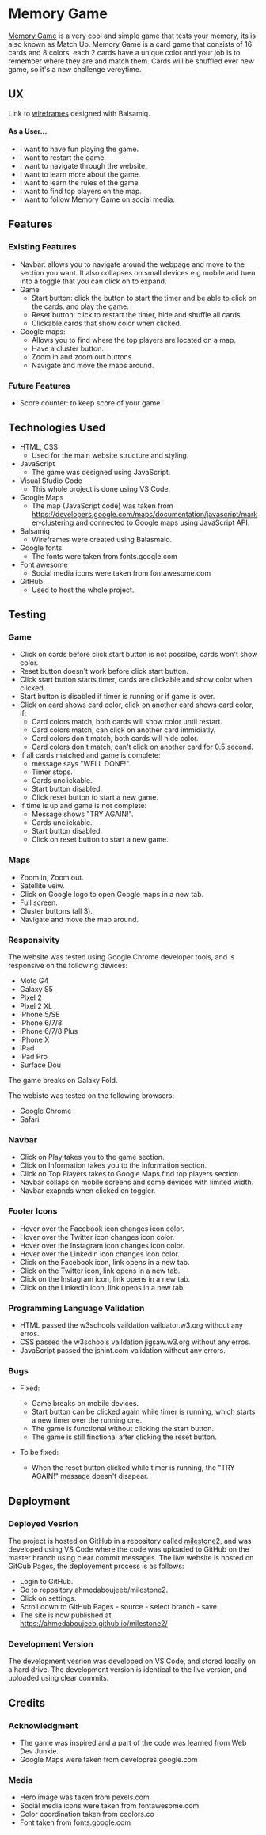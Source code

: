 # Memory Game

[Memory Game](https://ahmedaboujeeb.github.io/milestone2/) is a very cool and simple game that tests your memory, its is also known as Match Up. Memory Game is a card game that consists of 16 cards and 8 colors, each 2 cards have a unique color and your job is to remember where they are and match them. Cards will be shuffled ever new game, so it's a new challenge vereytime.

## UX

Link to [wireframes](https://github.com/ahmedaboujeeb/milestone2/blob/master/assets/wireframes/Milestone%202%20WF.pdf) designed with Balsamiq.

#### As a User...

- I want to have fun playing the game.
- I want to restart the game.
- I want to navigate through the website.
- I want to learn more about the game.
- I want to learn the rules of the game.
- I want to find top players on the map.
- I want to follow Memory Game on social media. 

## Features

### Existing Features

 - Navbar: allows you to navigate around the webpage and move to the section you want. It also collapses on small devices e.g mobile and tuen into a toggle that you can click on to expand.
 - Game
   - Start button: click the button to start the timer and be able to click on the cards, and play the game.
   - Reset button: click to restart the timer, hide and shuffle all cards.
   - Clickable cards that show color when clicked. 
- Google maps: 
   - Allows you to find where the top players are located on a map.
   - Have a cluster button.
   - Zoom in and zoom out buttons.
   - Navigate and move the maps around.

### Future Features

 - Score counter: to keep score of your game. 


## Technologies Used

 - HTML, CSS
   - Used for the main website structure and styling.
 - JavaScript
   - The game was designed using JavaScript.
 - Visual Studio Code
   - This whole project is done using VS Code.
 - Google Maps
   - The map (JavaScript code) was taken from https://developers.google.com/maps/documentation/javascript/marker-clustering and connected to Google maps using JavaScript API.
 - Balsamiq
   - Wireframes were created using Balasmaiq.
 - Google fonts
   - The fonts were taken from fonts.google.com
 - Font awesome
   - Social media icons were taken from fontawesome.com 
 - GitHub
   - Used to host the whole project. 



## Testing

### Game 

 - Click on cards before click start button is not possilbe, cards won't show color.
 - Reset button doesn't work before click start button.
 - Click start button starts timer, cards are clickable and show color when clicked.
 - Start button is disabled if timer is running or if game is over. 
 - Click on card shows card color, click on another card shows card color, if:
    - Card colors match, both cards will show color until restart.
    - Card colors match, can click on another card immidiatly.
    - Card colors don't match, both cards will hide color. 
    - Card colors don't match, can't click on another card for 0.5 second. 
 - If all cards matched and game is complete:
    - message says "WELL DONE!".
    - Timer stops.
    - Cards unclickable.
    - Start button disabled. 
    - Click reset button to start a new game. 
 - If time is up and game is not complete:
    - Message shows "TRY AGAIN!".
    - Cards unclickable. 
    - Start button disabled.
    - Click on reset button to start a new game. 


### Maps 

 - Zoom in, Zoom out.
 - Satellite veiw.
 - Click on Google logo to open Google maps in a new tab. 
 - Full screen.
 - Cluster buttons (all 3).
 - Navigate and move the map around.


### Responsivity 

The website was tested using Google Chrome developer tools, and is responsive on the following devices:

 - Moto G4
 - Galaxy S5
 - Pixel 2
 - Pixel 2 XL
 - iPhone 5/SE
 - iPhone 6/7/8
 - iPhone 6/7/8 Plus
 - iPhone X
 - iPad
 - iPad Pro
 - Surface Dou

The game breaks on Galaxy Fold. 

The webiste was tested on the following browsers:
 - Google Chrome
 - Safari

### Navbar 

 - Click on Play takes you to the game section.
 - Click on Information takes you to the information section.
 - Click on Top Players takes to Google Maps find top players section.
 - Navbar collaps on mobile screens and some devices with limited width. 
 - Navbar exapnds when clicked on toggler. 


### Footer Icons

 - Hover over the Facebook icon changes icon color. 
 - Hover over the Twitter icon changes icon color.
 - Hover over the Instagram icon changes icon color.
 - Hover over the LinkedIn icon changes icon color.
 - Click on the Facebook icon, link opens in a new tab. 
 - Click on the Twitter icon, link opens in a new tab.
 - Click on the Instagram icon, link opens in a new tab.
 - Click on the LinkedIn icon, link opens in a new tab.

### Programming Language Validation

 - HTML passed the w3schools vaildation vaildator.w3.org without any erros. 
 - CSS passed the w3schools vaildation jigsaw.w3.org without any erros.
 - JavaScript passed the jshint.com validation without any errors. 

### Bugs

  - Fixed:
    - Game breaks on mobile devices.
    - Start button can be clicked again while timer is running, which starts a new timer over the running one. 
    - The game is functional without clicking the start button.
    - The game is still finctional after clicking the reset button.

  - To be fixed:
    - When the reset button clicked while timer is running, the "TRY AGAIN!" message doesn't disapear. 


## Deployment

### Deployed Vesrion

The project is hosted on GitHub in a repository called [milestone2](https://github.com/ahmedaboujeeb/milestone2), and was developed using VS Code where the code was uploaded to GitHub on the master branch using clear commit messages. The live website is hosted on GitGub Pages, the deployement process is as follows:

  - Login to GitHub.
  - Go to repository ahmedaboujeeb/milestone2.
  - Click on settings.
  - Scroll down to GitHub Pages - source - select branch - save.
  - The site is now published at https://ahmedaboujeeb.github.io/milestone2/

### Development Version

The development vesrion was developed on VS Code, and stored locally on a hard drive. The development version is identical to the live version, and uploaded using clear commits.


## Credits

 ### Acknowledgment 

  - The game was inspired and a part of the code was learned from Web Dev Junkie. 
  - Google Maps were taken from developres.google.com

 ### Media

  - Hero image was taken from pexels.com
  - Social media icons were taken from fontawesome.com
  - Color coordination taken from coolors.co
  - Font taken from fonts.google.com